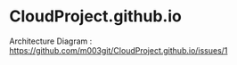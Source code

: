 # CloudProject.github.io

Architecture Diagram : https://github.com/m003git/CloudProject.github.io/issues/1
